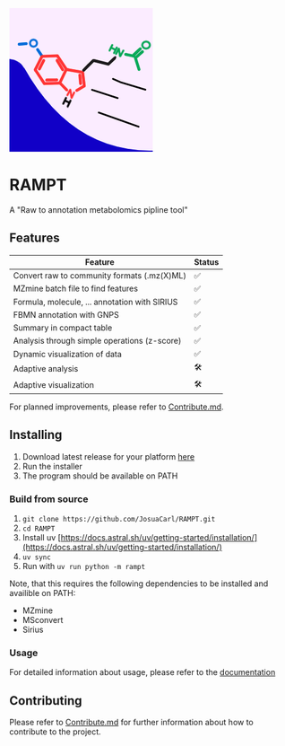 
![logo_rampt](https://github.com/JosuaCarl/RAMPT/blob/main/statics/share/rampt.png?raw=true)

# RAMPT 
A "Raw to annotation metabolomics pipline tool"

## Features

| Feature                                       | Status |
|-----------------------------------------------|--------|
| Convert raw to community formats (.mz(X)ML)   | ✅      |
| MZmine batch file to find features            | ✅      |
| Formula, molecule, ... annotation with SIRIUS | ✅      |
| FBMN annotation with GNPS                     | ✅      |
| Summary in compact table                      | ✅      |
| Analysis through simple operations (z-score)  | ✅      |
| Dynamic visualization of data                 | ✅      |
| Adaptive analysis                             | 🛠️      |
| Adaptive visualization                        | 🛠️      |

For planned improvements, please refer to [Contribute.md](./Contribute.md).

## Installing
1. Download latest release for your platform [here](https://github.com/JosuaCarl/RAMPT/releases)
2. Run the installer
3. The program should be available on PATH


### Build from source
1. `git clone https://github.com/JosuaCarl/RAMPT.git`
2. `cd RAMPT`
3. Install uv [https://docs.astral.sh/uv/getting-started/installation/](https://docs.astral.sh/uv/getting-started/installation/)
4. `uv sync`
5. Run with `uv run python -m rampt`

Note, that this requires the following dependencies to be installed and availible on PATH:
- MZmine
- MSconvert
- Sirius

### Usage
For detailed information about usage, please refer to the [documentation](https://josuacarl.github.io/RAMPT/)

## Contributing
Please refer to [Contribute.md](./Contribute.md) for further information about how to contribute to the project.